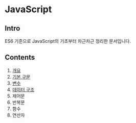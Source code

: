 # JavaScript

## Intro
ES6 기준으로 JavaScript의 기초부터 차근차근 정리한 문서입니다.

## Contents
1. [개요](https://github.com/ryum91/commit/blob/master/JavaScript/content/01-intro.ko_KR.md)
2. [기본 구문](https://github.com/ryum91/commit/blob/master/JavaScript/content/02-sentence.ko_KR.md)
3. [변수](https://github.com/ryum91/commit/blob/master/JavaScript/content/03-variable.ko_KR.md)
4. [데이터 구조](https://github.com/ryum91/commit/blob/master/JavaScript/content/04-datastructure.ko_KR.md)
5. 제어문
6. 반복문
7. 함수
8. 연산자
